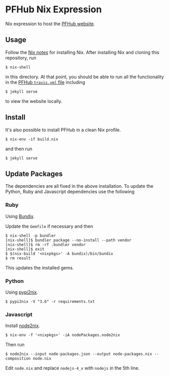 # PFHub Nix Expression

Nix expression to host the [PFHub website](https://github.com/usnistgov/pfhub).

## Usage

Follow the [Nix notes](../NIX-NOTES.md) for installing Nix. After
installing Nix and cloning this repository, run

    $ nix-shell

in this directory. At that point, you should be able to run all the
functionality in the [PFHub `travis.yml`
file](https://github.com/usnistgov/pfhub/blob/master/.travis.yml)
including

    $ jekyll serve

to view the website locally.

## Install

It's also possible to install PFHub in a clean Nix profile.

    $ nix-env -if build.nix

and then run

    $ jekyll serve

## Update Packages

The dependencies are all fixed in the above installation. To update
the Python, Ruby and Javascript dependencies use the following

### Ruby

Using [Bundix](https://github.com/manveru/bundix).

Update the `Gemfile` if necessary and then

    $ nix-shell -p bundler
    [nix-shell]$ bundler package --no-install --path vendor
    [nix-shell]$ rm -rf .bundler vendor
    [nix-shell]$ exit
    $ $(nix-build '<nixpkgs>' -A bundix)/bin/bundix
    $ rm result

This updates the installed gems.

### Python

Using [pypi2nix](https://github.com/garbas/pypi2nix).

    $ pypi2nix -V "3.6" -r requirements.txt

### Javascript

Install [node2nix](https://github.com/svanderburg/node2nix).

    $ nix-env -f '<nixpkgs>' -iA nodePackages.node2nix

Then run

    $ node2nix --input node-packages.json --output node-packages.nix --composition node.nix

Edit `node.nix` and replace `nodejs-4_x` with `nodejs` in the 5th
line.